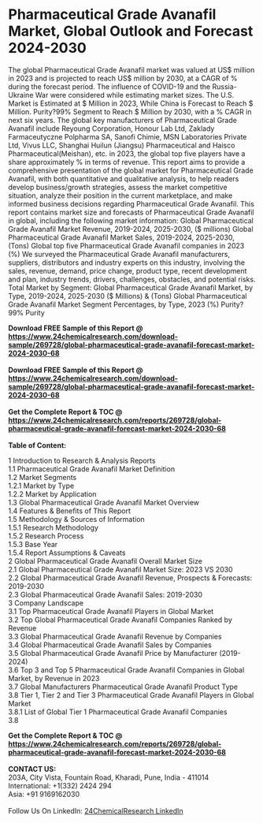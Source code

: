 <h1>Pharmaceutical Grade Avanafil Market, Global Outlook and Forecast 2024-2030</h1><p>The global Pharmaceutical Grade Avanafil market was valued at US$ million in 2023 and is projected to reach US$ million by 2030, at a CAGR of % during the forecast period. The influence of COVID-19 and the Russia-Ukraine War were considered while estimating market sizes.
The U.S. Market is Estimated at $ Million in 2023, While China is Forecast to Reach $ Million.
Purity?99% Segment to Reach $ Million by 2030, with a % CAGR in next six years.
The global key manufacturers of Pharmaceutical Grade Avanafil include Reyoung Corporation, Honour Lab Ltd, Zaklady Farmaceutyczne Polpharma SA, Sanofi Chimie, MSN Laboratories Private Ltd, Vivus LLC, Shanghai Huilun (Jiangsu) Pharmaceutical and Haisco Pharmaceutical(Meishan), etc. in 2023, the global top five players have a share approximately % in terms of revenue.
This report aims to provide a comprehensive presentation of the global market for Pharmaceutical Grade Avanafil, with both quantitative and qualitative analysis, to help readers develop business/growth strategies, assess the market competitive situation, analyze their position in the current marketplace, and make informed business decisions regarding Pharmaceutical Grade Avanafil. This report contains market size and forecasts of Pharmaceutical Grade Avanafil in global, including the following market information:
Global Pharmaceutical Grade Avanafil Market Revenue, 2019-2024, 2025-2030, ($ millions)
Global Pharmaceutical Grade Avanafil Market Sales, 2019-2024, 2025-2030, (Tons)
Global top five Pharmaceutical Grade Avanafil companies in 2023 (%)
We surveyed the Pharmaceutical Grade Avanafil manufacturers, suppliers, distributors and industry experts on this industry, involving the sales, revenue, demand, price change, product type, recent development and plan, industry trends, drivers, challenges, obstacles, and potential risks.
Total Market by Segment:
Global Pharmaceutical Grade Avanafil Market, by Type, 2019-2024, 2025-2030 ($ Millions) &amp; (Tons)
Global Pharmaceutical Grade Avanafil Market Segment Percentages, by Type, 2023 (%)
    Purity?99%
    Purity</p><div><b>Download FREE Sample of this Report @ 
            <a href="https://www.24chemicalresearch.com/download-sample/269728/global-pharmaceutical-grade-avanafil-forecast-market-2024-2030-68">
            https://www.24chemicalresearch.com/download-sample/269728/global-pharmaceutical-grade-avanafil-forecast-market-2024-2030-68</a></b></div><br><div><b>Download FREE Sample of this Report @ 
            <a href="https://www.24chemicalresearch.com/download-sample/269728/global-pharmaceutical-grade-avanafil-forecast-market-2024-2030-68">
            https://www.24chemicalresearch.com/download-sample/269728/global-pharmaceutical-grade-avanafil-forecast-market-2024-2030-68</a></b></div><br><div><b>Get the Complete Report & TOC @ 
            <a href="https://www.24chemicalresearch.com/reports/269728/global-pharmaceutical-grade-avanafil-forecast-market-2024-2030-68">
            https://www.24chemicalresearch.com/reports/269728/global-pharmaceutical-grade-avanafil-forecast-market-2024-2030-68</a></b></div><br>
            <b>Table of Content:</b><p>1 Introduction to Research & Analysis Reports<br />
    1.1 Pharmaceutical Grade Avanafil Market Definition<br />
    1.2 Market Segments<br />
        1.2.1 Market by Type<br />
        1.2.2 Market by Application<br />
    1.3 Global Pharmaceutical Grade Avanafil Market Overview<br />
    1.4 Features & Benefits of This Report<br />
    1.5 Methodology & Sources of Information<br />
        1.5.1 Research Methodology<br />
        1.5.2 Research Process<br />
        1.5.3 Base Year<br />
        1.5.4 Report Assumptions & Caveats<br />
2 Global Pharmaceutical Grade Avanafil Overall Market Size<br />
    2.1 Global Pharmaceutical Grade Avanafil Market Size: 2023 VS 2030<br />
    2.2 Global Pharmaceutical Grade Avanafil Revenue, Prospects & Forecasts: 2019-2030<br />
    2.3 Global Pharmaceutical Grade Avanafil Sales: 2019-2030<br />
3 Company Landscape<br />
    3.1 Top Pharmaceutical Grade Avanafil Players in Global Market<br />
    3.2 Top Global Pharmaceutical Grade Avanafil Companies Ranked by Revenue<br />
    3.3 Global Pharmaceutical Grade Avanafil Revenue by Companies<br />
    3.4 Global Pharmaceutical Grade Avanafil Sales by Companies<br />
    3.5 Global Pharmaceutical Grade Avanafil Price by Manufacturer (2019-2024)<br />
    3.6 Top 3 and Top 5 Pharmaceutical Grade Avanafil Companies in Global Market, by Revenue in 2023<br />
    3.7 Global Manufacturers Pharmaceutical Grade Avanafil Product Type<br />
    3.8 Tier 1, Tier 2 and Tier 3 Pharmaceutical Grade Avanafil Players in Global Market<br />
        3.8.1 List of Global Tier 1 Pharmaceutical Grade Avanafil Companies<br />
        3.8</p><div><b>Get the Complete Report & TOC @ 
            <a href="https://www.24chemicalresearch.com/reports/269728/global-pharmaceutical-grade-avanafil-forecast-market-2024-2030-68">
            https://www.24chemicalresearch.com/reports/269728/global-pharmaceutical-grade-avanafil-forecast-market-2024-2030-68</a></b></div><br><b>CONTACT US:</b><br>
            203A, City Vista, Fountain Road, Kharadi, Pune, India - 411014<br>
            International: +1(332) 2424 294<br>
            Asia: +91 9169162030 <br><br>
            Follow Us On LinkedIn: <a href="https://www.linkedin.com/company/24chemicalresearch/">24ChemicalResearch LinkedIn</a>